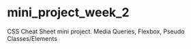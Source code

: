 # mini_project_week_2
CSS Cheat Sheet mini project. Media Queries, Flexbox, Pseudo Classes/Elements
